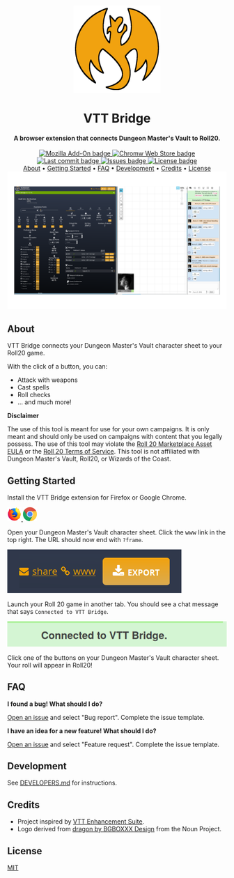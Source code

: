 <div align="center">
    <br>
    <img src="assets/icon-full.png" alt="Icon" width="200">
    <br>
    <h1>VTT Bridge</h1>
</div>

<div align="center">
    <h4>A browser extension that connects Dungeon Master's Vault to Roll20.</h4>
</div>

<div align="center">
    <a href="https://addons.mozilla.org/en-CA/firefox/addon/vtt-bridge/">
        <img src="https://img.shields.io/amo/v/vtt-bridge" alt="Mozilla Add-On badge">
    </a>
    <a href="https://chrome.google.com/webstore/detail/vtt-bridge/fadncbccmelchegmlghbhpjchdmghmhh">
        <img src="https://img.shields.io/chrome-web-store/v/fadncbccmelchegmlghbhpjchdmghmhh" alt="Chromw Web Store badge">
    </a>
    <a href="https://github.com/averycrespi/vtt-bridge/commits/master">
        <img src="https://img.shields.io/github/last-commit/averycrespi/vtt-bridge/master" alt="Last commit badge">
    </a>
    <a href="https://github.com/averycrespi/vtt-bridge/issues">
        <img src="https://img.shields.io/github/issues/averycrespi/vtt-bridge" alt="Issues badge">
    </a>
    <a href="https://github.com/averycrespi/vtt-bridge/blob/master/LICENSE">
        <img src="https://img.shields.io/github/license/averycrespi/vtt-bridge" alt="License badge">
    </a>
</div>

<div align="center">
    <a href="#about">About</a> •
    <a href="#getting-started">Getting Started</a> •
    <a href="#faq">FAQ</a> •
    <a href="#development">Development</a> •
    <a href="#credits">Credits</a> •
    <a href="#license">License</a>
</div>

<div align="center">
    <img src="assets/screenshot.png" alt="Screenshot">
</div>

## About

VTT Bridge connects your Dungeon Master's Vault character sheet to your Roll20 game.

With the click of a button, you can:

- Attack with weapons
- Cast spells
- Roll checks
- ... and much more!

**Disclaimer**

The use of this tool is meant for use for your own campaigns. It is only meant and should only be used on campaigns with content that you legally possess. The use of this tool may violate the [Roll 20 Marketplace Asset EULA](https://wiki.roll20.net/Marketplace_Asset_EULA) or the [Roll 20 Terms of Service](https://wiki.roll20.net/Terms_of_Service_and_Privacy_Policy). This tool is not affiliated with Dungeon Master's Vault, Roll20, or Wizards of the Coast.

## Getting Started

Install the VTT Bridge extension for Firefox or Google Chrome.

<a href="https://addons.mozilla.org/en-CA/firefox/addon/vtt-bridge/">
    <img src="assets/firefox.png" alt="Firefox logo">
</a>

<a href="https://chrome.google.com/webstore/detail/vtt-bridge/fadncbccmelchegmlghbhpjchdmghmhh">
    <img src="assets/chrome.png" alt="Chrome logo">
</a>

Open your Dungeon Master's Vault character sheet. Click the <kbd>www</kbd> link in the top right. The URL should now end with `?frame`.

![Dungeon Master's Vault link](assets/dmv_www_link.png)

Launch your Roll 20 game in another tab. You should see a chat message that says `Connected to VTT Bridge`.

![Roll20 notification](assets/roll20_notification.png)

Click one of the buttons on your Dungeon Master's Vault character sheet. Your roll will appear in Roll20!

## FAQ

**I found a bug! What should I do?**

[Open an issue](https://github.com/averycrespi/vtt-bridge/issues/new/choose) and select "Bug report". Complete the issue template.

**I have an idea for a new feature! What should I do?**

[Open an issue](https://github.com/averycrespi/vtt-bridge/issues/new/choose) and select "Feature request". Complete the issue template.

## Development

See [DEVELOPERS.md](DEVELOPERS.md) for instructions.

## Credits

- Project inspired by [VTT Enhancement Suite](https://ssstormy.github.io/roll20-enhancement-suite/).
- Logo derived from [dragon by BGBOXXX Design](https://thenounproject.com/term/dragon/1646665/) from the Noun Project.

## License

[MIT](https://choosealicense.com/licenses/mit/)
